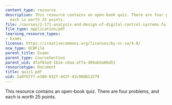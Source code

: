 ```yaml
---
content_type: resource
description: This resource contains an open-book quiz. There are four problems, and
  each is worth 25 points.
file: /courses/2-171-analysis-and-design-of-digital-control-systems-fall-2006/2a0f6fffe180932f443f43c960b13279_quiz1.pdf
file_type: application/pdf
learning_resource_types:
- Exams
license: https://creativecommons.org/licenses/by-nc-sa/4.0/
ocw_type: OCWFile
parent_title: Exams
parent_type: CourseSection
parent_uid: dfaf81ed-1b1e-cdaa-af7a-d89abda86d51
resourcetype: Document
title: quiz1.pdf
uid: 2a0f6fff-e180-932f-443f-43c960b13279
---
```

This resource contains an open-book quiz. There are four problems, and each is worth 25 points.